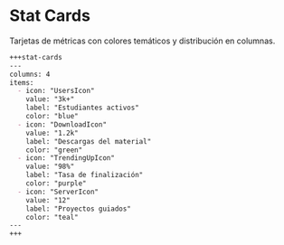 # Stat Cards

Tarjetas de métricas con colores temáticos y distribución en columnas.

````markdown
+++stat-cards
---
columns: 4
items:
  - icon: "UsersIcon"
    value: "3k+"
    label: "Estudiantes activos"
    color: "blue"
  - icon: "DownloadIcon"
    value: "1.2k"
    label: "Descargas del material"
    color: "green"
  - icon: "TrendingUpIcon"
    value: "98%"
    label: "Tasa de finalización"
    color: "purple"
  - icon: "ServerIcon"
    value: "12"
    label: "Proyectos guiados"
    color: "teal"
---
+++
````